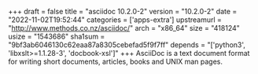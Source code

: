 +++
draft = false
title = "asciidoc 10.2.0-2"
version = "10.2.0-2"
date = "2022-11-02T19:52:44"
categories = ['apps-extra']
upstreamurl = "http://www.methods.co.nz/asciidoc/"
arch = "x86_64"
size = "418124"
usize = "1543686"
sha1sum = "9bf3ab6046130c62eaa87a8305cebefad5f9f7ff"
depends = "['python3', 'libxslt>=1.1.28-3', 'docbook-xsl']"
+++
AsciiDoc is a text document format for writing short documents, articles, books and UNIX man pages.